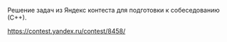 Решение задач из Яндекс контеста для подготовки к собеседованию (С++).

https://contest.yandex.ru/contest/8458/
